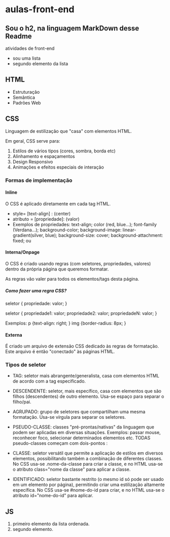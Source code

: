 # aulas-front-end
## Sou o h2, na linguagem MarkDown desse Readme
 atividades de front-end
- sou uma lista
- segundo elemento da lista


## HTML

- Estruturação
- Semântica
- Padrões Web

## CSS

Linguagem de estilização que "casa" com elementos HTML.

Em geral, CSS serve para:

1. Estilos de vários tipos (cores, sombra, borda etc)
2. Alinhamento e espaçamentos
3. Design Responsivo
4. Animações e efeitos especiais de interação

### Formas de implementação

#### Inline

O CSS é aplicado diretamente em cada tag HTML.

- style= [text-align] : (center)
- atributo = [propriedade]: (valor)
- Exemplos de propriedades: text-align; color (red, blue...); font-family (Verdana...); background-color; background-image: linear-gradient(silver, blue); background-size: cover; background-attachment: fixed; ou

#### Interna/Onpage

O CSS é criado usando regras (com seletores, propriedades, valores) dentro da própria página que queremos formatar.

As regras vão valer para todos os elementos/tags desta página.

##### Como fazer uma regra CSS?

seletor { propriedade: valor; }

seletor { 
    propriedade1: valor; 
    propriedade2: valor;
    propriedadeN: valor;
}

Exemplos:
p {text-align: right; }
img {border-radius: 8px; }


#### Externa

É criado um arquivo de extensão CSS dedicado às regras de formatação. Este arquivo é então "conectado" às páginas HTML.

### Tipos de seletor
- TAG: seletor mais abrangente/generalista, casa com elementos HTML de acordo com a tag especificado.

- DESCENDENTE: seletor, mais específico, casa com elementos que são filhos (descendentes) de outro elemento. Usa-se espaço para separar o filho/pai.

- AGRUPADO: grupo de seletores que compartilham uma mesma formatação. Usa-se vírgula para separar os seletores.

- PSEUDO-CLASSE: classes "pré-prontas/nativas" da linguagem que podem ser aplicadas em diversas situações. Exemplos: passar mouse, reconhecer foco, selecionar determinados elementos etc. TODAS pseudo-classes começam com dois-pontos :

- CLASSE: seletor versátil que permite a aplicação de estilos em diversos elementos, possibilitando também a combinação de diferentes classes. No CSS usa-se .nome-da-classe para criar a classe, e no HTML usa-se o atributo class="nome da classe" para aplicar a classe.

- IDENTIFICADO: seletor bastante restrito (o mesmo id só pode ser usado em um elemento por página), permitindo criar uma estilização altamente específica. No CSS usa-se #nome-do-id para criar, e no HTML usa-se o atributo id="nome-do-id" para aplicar.

## JS

1. primeiro elemento da lista ordenada.
2. segundo elemento.